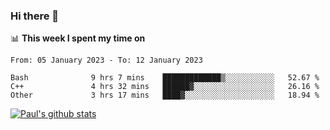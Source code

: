 ### Hi there 👋

📊 **This week I spent my time on**
<!--START_SECTION:waka-->

```text
From: 05 January 2023 - To: 12 January 2023

Bash              9 hrs 7 mins    █████████████▒░░░░░░░░░░░   52.67 %
C++               4 hrs 32 mins   ██████▓░░░░░░░░░░░░░░░░░░   26.16 %
Other             3 hrs 17 mins   ████▓░░░░░░░░░░░░░░░░░░░░   18.94 %
```

<!--END_SECTION:waka-->


[![Paul's github stats](https://github-readme-stats.vercel.app/api?username=mickeyouyou&theme=dracula&show_icons=true)](https://github.com/anuraghazra/github-readme-stats)
